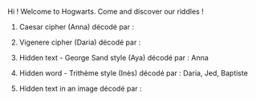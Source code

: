 Hi ! Welcome to Hogwarts.
Come and discover our riddles !

1. Caesar cipher (Anna)
décodé par :

2. Vigenere cipher (Daria)
décodé par :

3. Hidden text - George Sand style (Aya)
décodé par : Anna

4. Hidden word - Trithème style (Inès)
décodé par : Daria, Jed, Baptiste

5. Hidden text in an image
décodé par :
